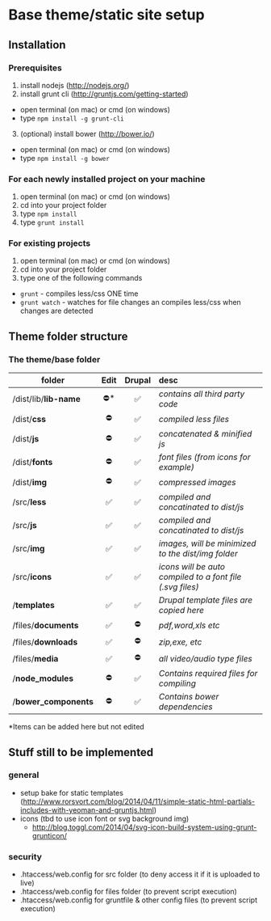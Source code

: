 # Base theme/static site setup

## Installation
### Prerequisites

1. install nodejs (http://nodejs.org/)
2. install grunt cli (http://gruntjs.com/getting-started)
  - open terminal (on mac) or cmd (on windows)
  - type `npm install -g grunt-cli`
3. (optional) install bower (http://bower.io/)
  - open terminal (on mac) or cmd (on windows)
  - type `npm install -g bower`

### For each newly installed project on your machine
1. open terminal (on mac) or cmd (on windows)
2. cd into your project folder
3. type `npm install`
4. type `grunt install`

### For existing projects
1. open terminal (on mac) or cmd (on windows)
2. cd into your project folder
3. type one of the following commands
  - `grunt` - compiles less/css ONE time
  - `grunt watch` - watches for file changes an compiles less/css when changes are detected


## Theme folder structure

### The theme/base folder
| folder                        |Edit | Drupal |desc|
| ----------------------------- |:---:|:---:|:-------------  |
|  /dist/lib/**lib-name**         | :no_entry:*  | :white_check_mark: |  *contains all third party code* |
|  /dist/**css**                | :no_entry:  | :white_check_mark: |  *compiled less files* |
|  /dist/**js**                 | :no_entry:  | :white_check_mark: |  *concatenated & minified js* |
|  /dist/**fonts**              | :no_entry:  | :white_check_mark: |  *font files (from icons for example)* |
|  /dist/**img**                | :no_entry:  | :white_check_mark: |  *compressed images* |
|  /src/**less**                | :white_check_mark: | :white_check_mark: |  *compiled and concatinated to dist/js* |
|  /src/**js**                  | :white_check_mark: | :white_check_mark: |  *compiled and concatinated to dist/js* |
|  /src/**img**                 | :white_check_mark: | :white_check_mark: |  *images, will be minimized to the dist/img folder* |
|  /src/**icons**               | :white_check_mark: | :white_check_mark: |  *icons will be auto compiled to a font file (.svg files)* |
|  /**templates**               | :white_check_mark: | :white_check_mark: |  *Drupal template files are copied here* |
|  /files/**documents**         | :white_check_mark: | :no_entry:  |  *pdf,word,xls etc* |
|  /files/**downloads**         | :white_check_mark: | :no_entry:  |  *zip,exe, etc* |
|  /files/**media**             | :white_check_mark: | :no_entry:  |  *all video/audio type files* |
|  /**node_modules**            | :no_entry:  | :white_check_mark: |  *Contains required files for compiling*  |
|  /**bower_components**        | :no_entry:  | :white_check_mark: |  *Contains bower dependencies*  |

*Items can be added here but not edited

## Stuff still to be implemented
### general
- setup bake for static templates (http://www.rorsvort.com/blog/2014/04/11/simple-static-html-partials-includes-with-yeoman-and-gruntjs.html)
- icons (tbd to use icon font or svg background img)
  - http://blog.toggl.com/2014/04/svg-icon-build-system-using-grunt-grunticon/

### security
- .htaccess/web.config for src folder (to deny access it if it is uploaded to live)
- .htaccess/web.config for files folder (to prevent script execution)
- .htaccess/web.config for gruntfile & other config files (to prevent script execution)
